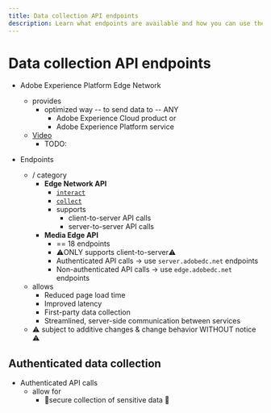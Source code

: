 ```yaml
---
title: Data collection API endpoints
description: Learn what endpoints are available and how you can use them.
---
```

# Data collection API endpoints

* Adobe Experience Platform Edge Network
  * provides
    * optimized way -- to send data to -- ANY 
      * Adobe Experience Cloud product or 
      * Adobe Experience Platform service
  * [Video](https://video.tv.adobe.com/v/341448/)
    * TODO:

* Endpoints
  * / category
    * **Edge Network API**
      * [`interact`](interact/index.md)
      * [`collect`](collect/index.md)
      * supports
        * client-to-server API calls
        * server-to-server API calls
    * **Media Edge API**
      * == 18 endpoints
      * ⚠️ONLY supports client-to-server⚠️
      * Authenticated API calls -> use `server.adobedc.net` endpoints
      * Non-authenticated API calls -> use `edge.adobedc.net` endpoints
  * allows
    * Reduced page load time
    * Improved latency
    * First-party data collection
    * Streamlined, server-side communication between services
  * ⚠️ subject to additive changes & change behavior WITHOUT notice ⚠️

## Authenticated data collection

* Authenticated API calls
  * allow for
    * 👀secure collection of sensitive data 👀 
